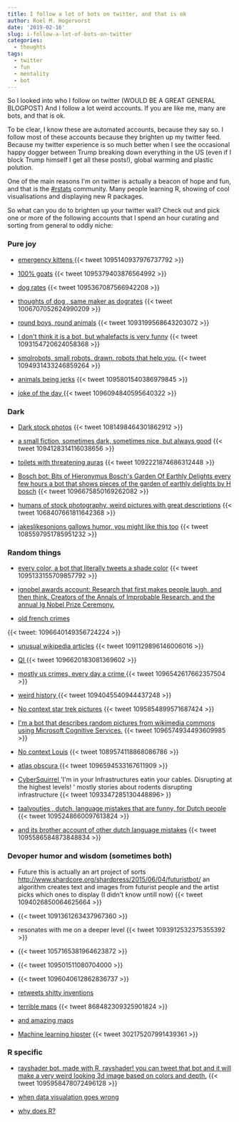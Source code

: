 ```yaml
---
title: I follow a lot of bots on twitter, and that is ok
author: Roel M. Hogervorst
date: '2019-02-16'
slug: i-follow-a-lot-of-bots-on-twitter
categories:
  - thoughts
tags:
  - twitter
  - fun
  - mentality
  - bot
---
```


So I looked into who I follow on twitter (WOULD BE A GREAT GENERAL BLOGPOST)
And I follow a lot weird accounts. If you are like me, many are bots, 
and that is ok. 

To be clear, I know these are automated accounts, because 
they say so. I follow most of these accounts because they brighten up my 
twitter feed. Because my twitter experience is so much better when I see the
occasional happy dogger between Trump breaking down everything in the US (even if I block Trump himself I get all these posts!), global warming and plastic polution.

One of the main reasons I'm on twitter is actually a beacon of hope and fun, 
and that is the [#rstats](https://twitter.com/search?q=%23rstats) community.
Many people learning R, showing of cool visualisations and displaying new
R packages. 

So what can you do to brighten up your twitter wall?
Check out and pick one or more of the following accounts
that I spend an hour curating and sorting from general to oddly niche:


### Pure joy


- [emergency kittens ](https://twitter.com/EmrgencyKittens)
{{< tweet 1095140937976737792 >}}


- [100% goats](https://twitter.com/EverythingGoats/)
{{< tweet 1095379403876564992 >}}


- [dog rates](https://twitter.com/dog_rates)
{{< tweet 1095367087566942208 >}}

- [thoughts of dog , same maker as dogrates](https://twitter.com/dog_feelings/) 
{{< tweet 1006707052624990209 >}}

- [round boys, round animals](https://twitter.com/round_boys) 
{{< tweet 1093199568643203072 >}}


- [I don't think it is a bot, but whalefacts is very funny](https://twitter.com/awhalefact/status/1093154720624058368) 
{{< tweet 1093154720624058368 >}}

- [smolrobots, small robots. drawn. robots that help you.](https://twitter.com/smolrobots)
{{< tweet 1094931433246859264 >}}

- [animals being jerks](https://twitter.com/MeanAnimals/)
{{< tweet 1095801540386979845 >}}


- [joke of the day ](https://twitter.com/JokeOfTheDayBot)
{{< tweet 1096094840595640322 >}}


### Dark

- [Dark stock photos](https://twitter.com/darkstockphotos/)
{{< tweet 1081498464301862912 >}}

- [a small fiction, sometimes dark, sometimes nice, but always good](https://twitter.com/ASmallFiction/)
{{< tweet 1094128314116038656 >}}


- [toilets with threatening auras](https://twitter.com/scarytoilet/) 
{{< tweet 1092221874686312448 >}}

- [Bosch bot: Bits of Hieronymus Bosch's Garden Of Earthly Delights every few hours a bot that shows pieces of the garden of earthly delights by H bosch](https://twitter.com/boschbot)
{{< tweet 1096675850169262082 >}}

- [humans of stock photography, weird pictures with great descriptions](https://twitter.com/humanstockphoto/)
{{< tweet 1068407661811642368 >}}

- [jakeslikesonions gallows humor, you might like this too](https://twitter.com/jakelikesonions/) 
{{< tweet 1085597951785951232 >}}


### Random things

- [every color, a bot that literally tweets a shade color](https://twitter.com/everycolorbot) 
{{< tweet 1095133155709857792 >}}

- [ignobel awards account: Research that first makes people laugh, and then think. Creators of the Annals of Improbable Research, and the annual Ig Nobel Prize Ceremony.](https://twitter.com/improbresearch)

- [old french crimes](https://twitter.com/OldFrenchCrime/) 

{{< tweet: 1096640149356724224 >}}

- [unusual wikipedia articles](https://twitter.com/unusualBot/) 
{{< tweet 1091129896146006016 >}}


- [QI ](https://twitter.com/qikipedia/) 
{{< tweet 1096620183081369602 >}}

- [mostly us crimes, every day a crime ](https://twitter.com/CrimeADay/) 
{{< tweet 1096542617662357504 >}}

- [weird history ](https://twitter.com/weird_hist/)
{{< tweet 1094045540944437248 >}}

- [No context star trek pictures](https://twitter.com/NoContextTrek/) 
{{< tweet 1095854899571687424 >}}


- [I'm a bot that describes random pictures from wikimedia commons using Microsoft Cognitive Services.](https://twitter.com/picdescbot/) 
{{< tweet 1096574934493609985 >}}


- [No context Louis](https://twitter.com/NoContextLouis/)
{{< tweet 1089574118868086786 >}}


- [atlas obscura ](https://twitter.com/atlasobscura/)
{{< tweet 1096594533167611909 >}}

- [CyberSquirrel ](https://twitter.com/CyberSquirrel1)  'I'm in your Infrastructures eatin your cables. Disrupting at the highest levels! ' mostly stories about rodents disrupting infrastructure
{{< tweet 1093347285130448896> }}

- [taalvoutjes , dutch, language mistakes that are funny, for Dutch people ](https://twitter.com/Taalvoutjes/)
{{< tweet 1095248660097613824 >}}

- [and its brother account of other dutch language mistakes](https://twitter.com/taalmissers) 
{{< tweet 1095586584873848834 >}}


### Devoper humor and wisdom (sometimes both)


- Future
this is actually an art project of sorts <http://www.shardcore.org/shardpress/2015/06/04/futuristbot/> an algorithm creates
text and images from futurist people and the artist picks which ones to display
(I didn't know untill now)
{{< tweet 1094026850064625664 >}}

- {{< tweet 1091361263437967360 >}}

- resonates with me on a deeper level 
{{< tweet 1093912532375355392 >}}


- {{< tweet 1057165381964623872 >}}

- {{< tweet 109501511080704000 >}}

- {{< tweet 1096040612862836737 >}}

- [retweets shitty inventions ](https://twitter.com/Shitty_Future)

- [terrible maps](https://twitter.com/TerribleMaps/)
{{< tweet 868482309325901824 >}}

- [and amazing maps](https://twitter.com/amazingmap)

- [Machine learning hipster](https://twitter.com/ML_Hipster/)
{{< tweet 302175207991439361 >}}

### R specific

- [rayshader bot. made with R, rayshader! you can tweet that bot and it will make a very weird looking 3d image based on colors and depth.](https://twitter.com/rayshaderbot)
{{< tweet 1095958478072496128 >}}


- [when data visualation goes wrong ](https://twitter.com/accidental__aRt)

- [why does R?](https://twitter.com/WhyDoesR/status/1090248391244812290)









